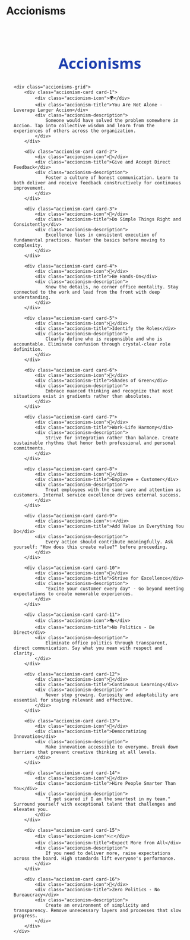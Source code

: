 # Accionisms

<style>
    .accionisms-container {
        max-width: 1200px;
        margin: 20px auto;
        padding: 20px;
        font-family: 'Segoe UI', Arial, sans-serif;
    }
    
    .accionisms-title {
        text-align: center;
        font-size: 2.5rem;
        color: #1e40af;
        margin-bottom: 30px;
        font-weight: bold;
    }
    
    .accionisms-grid {
        display: grid;
        grid-template-columns: repeat(auto-fit, minmax(300px, 1fr));
        gap: 20px;
    }
    
    .accionism-card {
        background: white;
        padding: 20px;
        border-radius: 12px;
        box-shadow: 0 4px 15px rgba(0,0,0,0.1);
        border-left: 4px solid;
        transition: transform 0.3s ease;
    }
    
    /* Individual card colors */
    .card-1 { border-left-color: #1e40af; }
    .card-2 { border-left-color: #059669; }
    .card-3 { border-left-color: #dc2626; }
    .card-4 { border-left-color: #7c3aed; }
    .card-5 { border-left-color: #ea580c; }
    .card-6 { border-left-color: #0891b2; }
    .card-7 { border-left-color: #c2410c; }
    .card-8 { border-left-color: #9333ea; }
    .card-9 { border-left-color: #0d9488; }
    .card-10 { border-left-color: #1d4ed8; }
    .card-11 { border-left-color: #be185d; }
    .card-12 { border-left-color: #047857; }
    .card-13 { border-left-color: #7c2d12; }
    .card-14 { border-left-color: #581c87; }
    .card-15 { border-left-color: #155e75; }
    .card-16 { border-left-color: #991b1b; }
    
    .accionism-card:hover {
        transform: translateY(-5px);
    }
    
    .accionism-icon {
        font-size: 24px;
        margin-bottom: 10px;
    }
    
    .accionism-title {
        font-size: 1.1rem;
        font-weight: 600;
        color: #1f2937;
        margin-bottom: 8px;
    }
    
    .accionism-description {
        font-size: 0.9rem;
        color: #6b7280;
        line-height: 1.5;
    }
    
    /* Hide RHS table of contents for this page */
    .md-sidebar--secondary {
        display: none !important;
    }
    
    /* Adjust main content width when RHS is hidden */
    .md-content {
        margin-right: 0 !important;
    }
    
    @media (max-width: 768px) {
        .accionisms-grid {
            grid-template-columns: 1fr;
        }
        .accionisms-title {
            font-size: 2rem;
        }
    }
</style>

<div class="accionisms-container">
    <h1 class="accionisms-title">Accionisms</h1>
    
    <div class="accionisms-grid">
        <div class="accionism-card card-1">
            <div class="accionism-icon">🌍</div>
            <div class="accionism-title">You Are Not Alone - Leverage Larger Accion</div>
            <div class="accionism-description">
                Someone would have solved the problem somewhere in Accion. Tap into collective wisdom and learn from the experiences of others across the organization.
            </div>
        </div>

        <div class="accionism-card card-2">
            <div class="accionism-icon">💭</div>
            <div class="accionism-title">Give and Accept Direct Feedback</div>
            <div class="accionism-description">
                Foster a culture of honest communication. Learn to both deliver and receive feedback constructively for continuous improvement.
            </div>
        </div>

        <div class="accionism-card card-3">
            <div class="accionism-icon">🎯</div>
            <div class="accionism-title">Do Simple Things Right and Consistently</div>
            <div class="accionism-description">
                Excellence lies in consistent execution of fundamental practices. Master the basics before moving to complexity.
            </div>
        </div>

        <div class="accionism-card card-4">
            <div class="accionism-icon">🔧</div>
            <div class="accionism-title">Be Hands-On</div>
            <div class="accionism-description">
                Know the details, no corner office mentality. Stay connected to the work and lead from the front with deep understanding.
            </div>
        </div>

        <div class="accionism-card card-5">
            <div class="accionism-icon">🎪</div>
            <div class="accionism-title">Identify the Roles</div>
            <div class="accionism-description">
                Clearly define who is responsible and who is accountable. Eliminate confusion through crystal-clear role definition.
            </div>
        </div>

        <div class="accionism-card card-6">
            <div class="accionism-icon">🌱</div>
            <div class="accionism-title">Shades of Green</div>
            <div class="accionism-description">
                Embrace nuanced thinking and recognize that most situations exist in gradients rather than absolutes.
            </div>
        </div>

        <div class="accionism-card card-7">
            <div class="accionism-icon">🌈</div>
            <div class="accionism-title">Work-Life Harmony</div>
            <div class="accionism-description">
                Strive for integration rather than balance. Create sustainable rhythms that honor both professional and personal commitments.
            </div>
        </div>

        <div class="accionism-card card-8">
            <div class="accionism-icon">💝</div>
            <div class="accionism-title">Employee = Customer</div>
            <div class="accionism-description">
                Treat employees with the same care and attention as customers. Internal service excellence drives external success.
            </div>
        </div>

        <div class="accionism-card card-9">
            <div class="accionism-icon">✨</div>
            <div class="accionism-title">Add Value in Everything You Do</div>
            <div class="accionism-description">
                Every action should contribute meaningfully. Ask yourself: "How does this create value?" before proceeding.
            </div>
        </div>

        <div class="accionism-card card-10">
            <div class="accionism-icon">🌟</div>
            <div class="accionism-title">Strive for Excellence</div>
            <div class="accionism-description">
                "Excite your customer every day" - Go beyond meeting expectations to create memorable experiences.
            </div>
        </div>

        <div class="accionism-card card-11">
            <div class="accionism-icon">🎭</div>
            <div class="accionism-title">No Politics - Be Direct</div>
            <div class="accionism-description">
                Eliminate office politics through transparent, direct communication. Say what you mean with respect and clarity.
            </div>
        </div>

        <div class="accionism-card card-12">
            <div class="accionism-icon">📖</div>
            <div class="accionism-title">Continuous Learning</div>
            <div class="accionism-description">
                Never stop growing. Curiosity and adaptability are essential for staying relevant and effective.
            </div>
        </div>

        <div class="accionism-card card-13">
            <div class="accionism-icon">🎨</div>
            <div class="accionism-title">Democratizing Innovation</div>
            <div class="accionism-description">
                Make innovation accessible to everyone. Break down barriers that prevent creative thinking at all levels.
            </div>
        </div>

        <div class="accionism-card card-14">
            <div class="accionism-icon">🧠</div>
            <div class="accionism-title">Hire People Smarter Than You</div>
            <div class="accionism-description">
                "I get scared if I am the smartest in my team." Surround yourself with exceptional talent that challenges and elevates you.
            </div>
        </div>

        <div class="accionism-card card-15">
            <div class="accionism-icon">📈</div>
            <div class="accionism-title">Expect More from All</div>
            <div class="accionism-description">
                If you need to deliver more, raise expectations across the board. High standards lift everyone's performance.
            </div>
        </div>

        <div class="accionism-card card-16">
            <div class="accionism-icon">🚀</div>
            <div class="accionism-title">Zero Politics - No Bureaucracy</div>
            <div class="accionism-description">
                Create an environment of simplicity and transparency. Remove unnecessary layers and processes that slow progress.
            </div>
        </div>
    </div>
</div>
